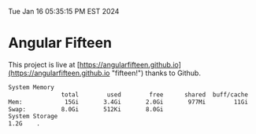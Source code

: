 Tue Jan 16 05:35:15 PM EST 2024

# Angular Fifteen


This project is live at [https://angularfifteen.github.io](https://angularfifteen.github.io "fifteen!") thanks to Github.

```bash
System Memory
               total        used        free      shared  buff/cache   available
Mem:            15Gi       3.4Gi       2.0Gi       977Mi        11Gi        11Gi
Swap:          8.0Gi       512Ki       8.0Gi
System Storage
1.2G	.
```
```bash
